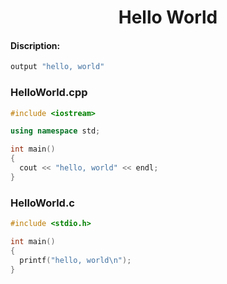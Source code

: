 <center><h1>Hello World</h1></center>

#### Discription:
```cpp
output "hello, world"
```

### HelloWorld.cpp
```cpp
#include <iostream>

using namespace std;

int main()
{
  cout << "hello, world" << endl;
}
```

### HelloWorld.c
```c
#include <stdio.h>

int main()
{
  printf("hello, world\n");
}
```
